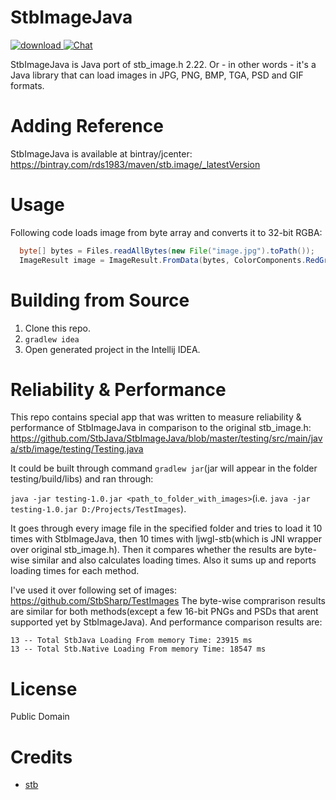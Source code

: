 # StbImageJava
[ ![download](https://api.bintray.com/packages/rds1983/maven/stb.image/images/download.svg) ](https://bintray.com/rds1983/maven/stb.image/_latestVersion) [![Chat](https://img.shields.io/discord/628186029488340992.svg)](https://discord.gg/ZeHxhCY)

StbImageJava is Java port of stb_image.h 2.22. Or - in other words - it's a Java library that can load images in JPG, PNG, BMP, TGA, PSD and GIF formats.

# Adding Reference
StbImageJava is available at bintray/jcenter: https://bintray.com/rds1983/maven/stb.image/_latestVersion

# Usage
Following code loads image from byte array and converts it to 32-bit RGBA:
```java
  byte[] bytes = Files.readAllBytes(new File("image.jpg").toPath());
  ImageResult image = ImageResult.FromData(bytes, ColorComponents.RedGreenBlueAlpha);
```

# Building from Source
1. Clone this repo.
2. `gradlew idea`
3. Open generated project in the Intellij IDEA.

# Reliability & Performance
This repo contains special app that was written to measure reliability & performance of StbImageJava in comparison to the original stb_image.h: https://github.com/StbJava/StbImageJava/blob/master/testing/src/main/java/stb/image/testing/Testing.java

It could be built through command `gradlew jar`(jar will appear in the folder testing/build/libs) and ran through:

`java -jar testing-1.0.jar <path_to_folder_with_images>`(i.e. `java -jar testing-1.0.jar D:/Projects/TestImages`).

It goes through every image file in the specified folder and tries to load it 10 times with StbImageJava, then 10 times with ljwgl-stb(which is JNI wrapper over original stb_image.h). Then it compares whether the results are byte-wise similar and also calculates loading times. Also it sums up and reports loading times for each method.

I've used it over following set of images: https://github.com/StbSharp/TestImages
The byte-wise comprarison results are similar for both methods(except a few 16-bit PNGs and PSDs that arent supported yet by StbImageJava).
And performance comparison results are:
```
13 -- Total StbJava Loading From memory Time: 23915 ms
13 -- Total Stb.Native Loading From memory Time: 18547 ms
```

# License
Public Domain

# Credits
* [stb](https://github.com/nothings/stb)

